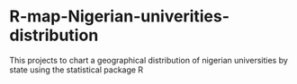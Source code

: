 # R-map-Nigerian-univerities-distribution
This projects to chart a geographical distribution of nigerian universities by state using the statistical package R
